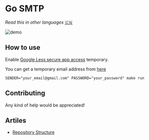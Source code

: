 # Go SMTP

*Read this in other languages* [🇨🇳](./README.md)

![demo](https://user-images.githubusercontent.com/11765228/56507574-09d8b000-6522-11e9-8025-cc705315669b.gif)

## How to use

Enable [Google Less secure app access](https://myaccount.google.com/lesssecureapps) temporary.

You can get a temporary email address from [here](https://temp-mail.org)

```
SENDER="your_email@gmail.com" PASSWORD="your_password" make run
```

## Contributing

Any kind of help would be appreciated!

## Artiles

- [Repository Structure](https://peter.bourgon.org/go-best-practices-2016/#repository-structure)
